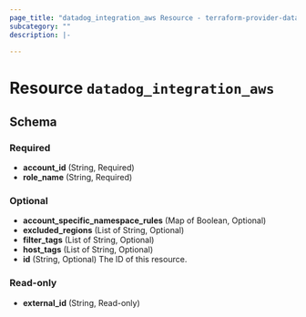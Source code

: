 ```yaml
---
page_title: "datadog_integration_aws Resource - terraform-provider-datadog"
subcategory: ""
description: |-
  
---
```


# Resource `datadog_integration_aws`





## Schema

### Required

- **account_id** (String, Required)
- **role_name** (String, Required)

### Optional

- **account_specific_namespace_rules** (Map of Boolean, Optional)
- **excluded_regions** (List of String, Optional)
- **filter_tags** (List of String, Optional)
- **host_tags** (List of String, Optional)
- **id** (String, Optional) The ID of this resource.

### Read-only

- **external_id** (String, Read-only)


